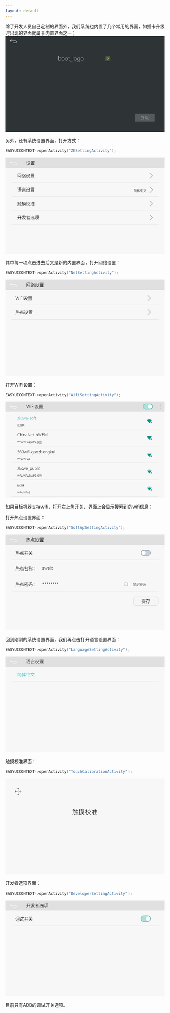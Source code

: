 ```yaml
---
layout: default
---
```

除了开发人员自己定制的界面外，我们系统也内置了几个常用的界面，如插卡升级时出现的界面就属于内置界面之一；
![](images/boot_logo_upgrade.jpg)

另外，还有系统设置界面，打开方式：
```c++
EASYUICONTEXT->openActivity("ZKSettingActivity");
```
![](images/setup_setting.jpg)

其中每一项点击进去后又是新的内置界面，打开网络设置：
```c++
EASYUICONTEXT->openActivity("NetSettingActivity");
```
![](images/net_setting.jpg)

打开WIFI设置：
```c++
EASYUICONTEXT->openActivity("WifiSettingActivity");
```
![](images/wifi_setup.jpg)

如果目标机器支持wifi，打开右上角开关，界面上会显示搜索到的wifi信息；

打开热点设置界面：
```c++
EASYUICONTEXT->openActivity("SoftApSettingActivity");
```
![](images/soft_ap_setup.jpg)

回到刚刚的系统设置界面，我们再点击打开语言设置界面：
```c++
EASYUICONTEXT->openActivity("LanguageSettingActivity");
```
![](images/lang_setting.jpg)

触摸校准界面：
```c++
EASYUICONTEXT->openActivity("TouchCalibrationActivity");
```
![](images/touchcalibration.png)

开发者选项界面：
```c++
EASYUICONTEXT->openActivity("DeveloperSettingActivity");
```
![](images/developer_setting.jpg)

目前只有ADB的调试开关选项。
